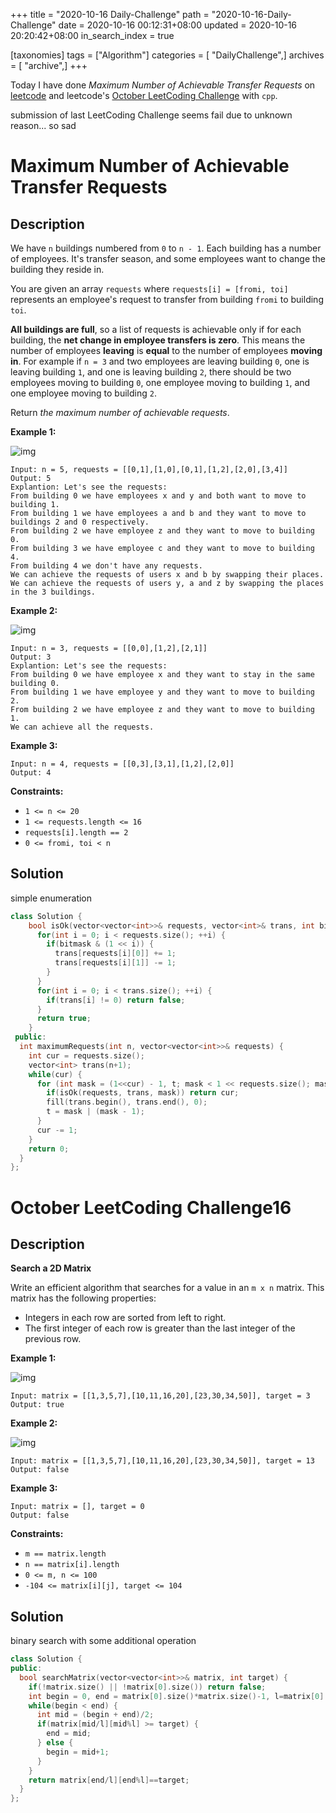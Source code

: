 +++
title = "2020-10-16 Daily-Challenge"
path = "2020-10-16-Daily-Challenge"
date = 2020-10-16 00:12:31+08:00
updated = 2020-10-16 20:20:42+08:00
in_search_index = true

[taxonomies]
tags = ["Algorithm"]
categories = [ "DailyChallenge",]
archives = [ "archive",]
+++

Today I have done *Maximum Number of Achievable Transfer Requests* on [leetcode](https://leetcode.com/problems/maximum-number-of-achievable-transfer-requests/) and leetcode's [October LeetCoding Challenge](https://leetcode.com/explore/challenge/card/october-leetcoding-challenge/560/week-2-october-8th-october-14th/3497/) with `cpp`.

submission of last LeetCoding Challenge seems fail due to unknown reason... so sad

<!-- more -->

# Maximum Number of Achievable Transfer Requests

## Description

We have `n` buildings numbered from `0` to `n - 1`. Each building has a number of employees. It's transfer season, and some employees want to change the building they reside in.

You are given an array `requests` where `requests[i] = [fromi, toi]` represents an employee's request to transfer from building `fromi` to building `toi`.

**All buildings are full**, so a list of requests is achievable only if for each building, the **net change in employee transfers is zero**. This means the number of employees **leaving** is **equal** to the number of employees **moving in**. For example if `n = 3` and two employees are leaving building `0`, one is leaving building `1`, and one is leaving building `2`, there should be two employees moving to building `0`, one employee moving to building `1`, and one employee moving to building `2`.

Return *the maximum number of achievable requests*.

**Example 1:**

![img](https://assets.leetcode.com/uploads/2020/09/10/move1.jpg)

```
Input: n = 5, requests = [[0,1],[1,0],[0,1],[1,2],[2,0],[3,4]]
Output: 5
Explantion: Let's see the requests:
From building 0 we have employees x and y and both want to move to building 1.
From building 1 we have employees a and b and they want to move to buildings 2 and 0 respectively.
From building 2 we have employee z and they want to move to building 0.
From building 3 we have employee c and they want to move to building 4.
From building 4 we don't have any requests.
We can achieve the requests of users x and b by swapping their places.
We can achieve the requests of users y, a and z by swapping the places in the 3 buildings.
```

**Example 2:**

![img](https://assets.leetcode.com/uploads/2020/09/10/move2.jpg)

```
Input: n = 3, requests = [[0,0],[1,2],[2,1]]
Output: 3
Explantion: Let's see the requests:
From building 0 we have employee x and they want to stay in the same building 0.
From building 1 we have employee y and they want to move to building 2.
From building 2 we have employee z and they want to move to building 1.
We can achieve all the requests. 
```

**Example 3:**

```
Input: n = 4, requests = [[0,3],[3,1],[1,2],[2,0]]
Output: 4
```

**Constraints:**

- `1 <= n <= 20`
- `1 <= requests.length <= 16`
- `requests[i].length == 2`
- `0 <= fromi, toi < n`

## Solution

simple enumeration

``` cpp
class Solution {
    bool isOk(vector<vector<int>>& requests, vector<int>& trans, int bitmask) {
      for(int i = 0; i < requests.size(); ++i) {
        if(bitmask & (1 << i)) {
          trans[requests[i][0]] += 1;
          trans[requests[i][1]] -= 1;
        }
      }
      for(int i = 0; i < trans.size(); ++i) {
        if(trans[i] != 0) return false;
      }
      return true;
    }
 public:
  int maximumRequests(int n, vector<vector<int>>& requests) {
    int cur = requests.size();
    vector<int> trans(n+1);
    while(cur) {
      for (int mask = (1<<cur) - 1, t; mask < 1 << requests.size(); mask = (t + 1) | (((~t & -~t) - 1) >> (__builtin_ctz(mask) + 1)) ) {
        if(isOk(requests, trans, mask)) return cur;
        fill(trans.begin(), trans.end(), 0);
        t = mask | (mask - 1);
      }
      cur -= 1;
    }
    return 0;
  }
};
```

# October LeetCoding Challenge16

## Description

**Search a 2D Matrix**

Write an efficient algorithm that searches for a value in an `m x n` matrix. This matrix has the following properties:

- Integers in each row are sorted from left to right.
- The first integer of each row is greater than the last integer of the previous row.

**Example 1:**

![img](https://assets.leetcode.com/uploads/2020/10/05/mat.jpg)

```
Input: matrix = [[1,3,5,7],[10,11,16,20],[23,30,34,50]], target = 3
Output: true
```

**Example 2:**

![img](https://assets.leetcode.com/uploads/2020/10/05/mat2.jpg)

```
Input: matrix = [[1,3,5,7],[10,11,16,20],[23,30,34,50]], target = 13
Output: false
```

**Example 3:**

```
Input: matrix = [], target = 0
Output: false
```

**Constraints:**

- `m == matrix.length`
- `n == matrix[i].length`
- `0 <= m, n <= 100`
- `-104 <= matrix[i][j], target <= 104`

## Solution

binary search with some additional operation

``` cpp
class Solution {
public:
  bool searchMatrix(vector<vector<int>>& matrix, int target) {
    if(!matrix.size() || !matrix[0].size()) return false;
    int begin = 0, end = matrix[0].size()*matrix.size()-1, l=matrix[0].size();
    while(begin < end) {
      int mid = (begin + end)/2;
      if(matrix[mid/l][mid%l] >= target) {
        end = mid;
      } else {
        begin = mid+1;
      }
    }
    return matrix[end/l][end%l]==target;
  }
};
```